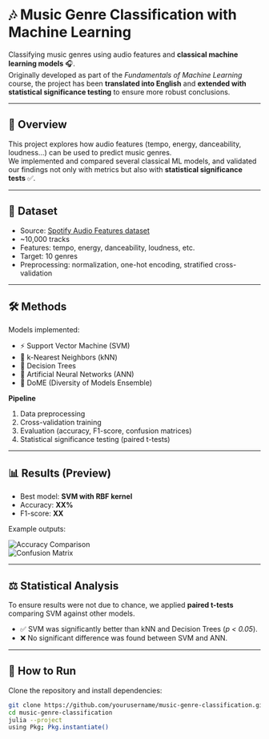 # 🎶 Music Genre Classification with Machine Learning  

Classifying music genres using audio features and **classical machine learning models** 🎧.  
Originally developed as part of the *Fundamentals of Machine Learning* course, the project has been **translated into English** and **extended with statistical significance testing** to ensure more robust conclusions.  

---

## 🌟 Overview  
This project explores how audio features (tempo, energy, danceability, loudness…) can be used to predict music genres.  
We implemented and compared several classical ML models, and validated our findings not only with metrics but also with **statistical significance tests** ✅.  

---

## 🎼 Dataset  
- Source: [Spotify Audio Features dataset](https://www.kaggle.com/datasets/zaheenhamidani/ultimate-spotify-tracks-db)  
- ~10,000 tracks  
- Features: tempo, energy, danceability, loudness, etc.  
- Target: 10 genres  
- Preprocessing: normalization, one-hot encoding, stratified cross-validation  

---

## 🛠️ Methods  
Models implemented:  
- ⚡ Support Vector Machine (SVM)  
- 🔎 k-Nearest Neighbors (kNN)  
- 🌳 Decision Trees  
- 🧠 Artificial Neural Networks (ANN)  
- 🎲 DoME (Diversity of Models Ensemble)  

**Pipeline**  
1. Data preprocessing  
2. Cross-validation training  
3. Evaluation (accuracy, F1-score, confusion matrices)  
4. Statistical significance testing (paired t-tests)  

---

## 📊 Results (Preview)  
- Best model: **SVM with RBF kernel**  
- Accuracy: **XX%**  
- F1-score: **XX**  

Example outputs:  

![Accuracy Comparison](results/figures/accuracy_comparison.png)  
![Confusion Matrix](results/figures/confusion_matrix_svm.png)  

---

## ⚖️ Statistical Analysis  
To ensure results were not due to chance, we applied **paired t-tests** comparing SVM against other models.  
- ✅ SVM was significantly better than kNN and Decision Trees (*p < 0.05*).  
- ❌ No significant difference was found between SVM and ANN.  

---

## 🚀 How to Run  
Clone the repository and install dependencies:  

```bash
git clone https://github.com/yourusername/music-genre-classification.git
cd music-genre-classification
julia --project
using Pkg; Pkg.instantiate()
